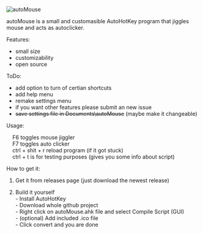 ![autoMouse](https://user-images.githubusercontent.com/56438628/113897205-f2f0fe00-97ca-11eb-92fc-1f42bdea2f38.png)

autoMouse is a small and customasible AutoHotKey program that jiggles mouse and acts as autoclicker.

Features:
  - small size
  - customizability
  - open source


ToDo:
  - add option to turn of certian shortcuts
  - add help menu
  - remake settings menu
  - if you want other features please submit an new issue
  - <s>save settings file in Documents\autoMouse</s> (maybe make it changeable)


Usage:

&nbsp; &nbsp; F6 toggles mouse jiggler </br>
&nbsp; &nbsp; F7 toggles auto clicker </br>
&nbsp; &nbsp; ctrl + shit + r reload program (if it got stuck) </br>
&nbsp; &nbsp; ctrl + t is for testing purposes (gives you some info about script) </br>


How to get it:

  1. Get it from releases page (just download the newest release)

  2. Build it yourself </br>
    - Install AutoHotKey </br>
    - Download whole github project </br>
    - Right click on autoMouse.ahk file and select Compile Script (GUI) </br>
    - (optional) Add included .ico file </br>
    - Click convert and you are done </br> 
